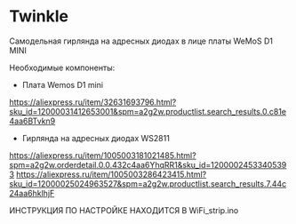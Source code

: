 # Twinkle

Самодельная гирлянда на адресных диодах в лице платы WeMoS D1 MINI

Необходимые компоненты:
- Плата Wemos D1 mini

https://aliexpress.ru/item/32631693796.html?sku_id=12000031412653001&spm=a2g2w.productlist.search_results.0.c81e4aa6BTvkn9
- Гирлянда на адресных диодах WS2811

https://aliexpress.ru/item/1005003181021485.html?spm=a2g2w.orderdetail.0.0.432c4aa6YhqRR1&sku_id=12000024533405393
https://aliexpress.ru/item/1005003286423415.html?sku_id=12000025024963527&spm=a2g2w.productlist.search_results.7.44c24aa6hklhjF

ИНСТРУКЦИЯ ПО НАСТРОЙКЕ НАХОДИТСЯ В WiFi_strip.ino
